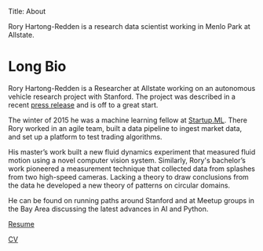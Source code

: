 Title: About

Rory Hartong-Redden is a research data scientist working in Menlo Park at Allstate.

# Long Bio

Rory Hartong-Redden is a Researcher at Allstate working on an autonomous vehicle research project with Stanford.
The project was described in a recent [press release](https://www.allstatenewsroom.com/news/allstate-announces-autonomous-vehicle-research-agreement/) and is off to a great start.

The winter of 2015 he was a machine learning fellow at [Startup.ML](Startup.ML).
There Rory worked in an agile team, built a data pipeline to ingest market data, and set up a platform to test trading algorithms.

His master’s work built a new fluid dynamics experiment that measured fluid motion using a novel computer vision system.
Similarly, Rory's bachelor’s work pioneered a measurement technique that collected data from splashes from two high-speed cameras.
Lacking a theory to draw conclusions from the data he developed a new theory of patterns on circular domains.

He can be found on running paths around Stanford and at Meetup groups in the Bay Area discussing the latest advances in AI and Python.

[Resume](https://github.com/roryhr/resume/raw/master/rhartong_redden_resume.pdf)

[CV](https://github.com/roryhr/resume/raw/master/rhartong_redden_cv.pdf)
